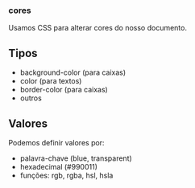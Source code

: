 ### cores

Usamos CSS para alterar cores do nosso documento.

## Tipos
* background-color (para caixas)
* color (para textos)
* border-color (para caixas)
* outros

## Valores
Podemos definir valores por:

* palavra-chave (blue, transparent)
* hexadecimal (#990011)
* funções: rgb, rgba, hsl, hsla